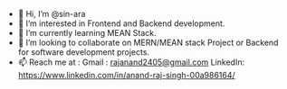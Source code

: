 - 👋 Hi, I’m @sin-ara
- 👀 I’m interested in Frontend and Backend development.
- 🌱 I’m currently learning MEAN Stack.
- 💞️ I’m looking to collaborate on MERN/MEAN stack Project or Backend for software development projects.
- 📫 Reach me at : Gmail : rajanand2405@gmail.com  LinkedIn: https://www.linkedin.com/in/anand-raj-singh-00a986164/

<!---
sin-ara/sin-ara is a ✨ special ✨ repository because its `README.md` (this file) appears on your GitHub profile.
You can click the Preview link to take a look at your changes.
--->
